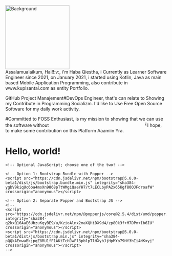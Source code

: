 <!Doctype HTML>
<head> 
  <link href="https://cdn.jsdelivr.net/npm/bootstrap@5.0.0-beta1/dist/css/bootstrap.min.css" rel="stylesheet" integrity="sha384-giJF6kkoqNQ00vy+HMDP7azOuL0xtbfIcaT9wjKHr8RbDVddVHyTfAAsrekwKmP1" crossorigin="anonymous">
  <title> Hola GitChub!</title>
  <body>
<img src="https://1.bp.blogspot.com/-GA-cd2vs_Ic/Xb_RYE5C6qI/AAAAAAAACM0/XbfQQxol7cYo0SNWJyL5WXe7x0X_FpMrACLcBGAsYHQ/s320/Me.jpg" alt="Background" align=center width="200" height="200"> <br>
Assalamualaikum, Hai!!:v:, i'm Haba Qiestha, i Currently as Learner Software Engineer since 2021, on January 2021, i started using Kotlin, Java as main based Mobile Application Programming, also contribute in www.kupisantai.com as entity Portfolio.

GitHub Project Manajement#DevOps Engineer, that's can relate to Showing my Contribute in Programming Socializm.
I'd like to Use Free Open Source Software for my daily work activity.

#Committed to FOSS Enthusiast, is my mission to showing that we can use the software without <marquee width="300">{Pirated Software}</marquee>
I hope, to make some contribution on this Platform Aaamiin Yra.
    <h1>Hello, world!</h1>

    <!-- Optional JavaScript; choose one of the two! -->

    <!-- Option 1: Bootstrap Bundle with Popper -->
    <script src="https://cdn.jsdelivr.net/npm/bootstrap@5.0.0-beta1/dist/js/bootstrap.bundle.min.js" integrity="sha384-ygbV9kiqUc6oa4msXn9868pTtWMgiQaeYH7/t7LECLbyPA2x65Kgf80OJFdroafW" crossorigin="anonymous"></script>

    <!-- Option 2: Separate Popper and Bootstrap JS -->
    <!--
    <script src="https://cdn.jsdelivr.net/npm/@popperjs/core@2.5.4/dist/umd/popper.min.js" integrity="sha384-q2kxQ16AaE6UbzuKqyBE9/u/KzioAlnx2maXQHiDX9d4/zp8Ok3f+M7DPm+Ib6IU" crossorigin="anonymous"></script>
    <script src="https://cdn.jsdelivr.net/npm/bootstrap@5.0.0-beta1/dist/js/bootstrap.min.js" integrity="sha384-pQQkAEnwaBkjpqZ8RU1fF1AKtTcHJwFl3pblpTlHXybJjHpMYo79HY3hIi4NKxyj" crossorigin="anonymous"></script>
    -->
  </body>
</html>
